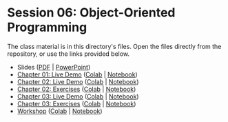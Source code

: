 # Session 06: Object-Oriented Programming

The class material is in this directory's files. Open the files directly from the repository, or use the links provided below.

- Slides ([PDF][slides-pdf] | [PowerPoint][slides-pptx])
- [Chapter 01: Live Demo][chap-01-demo] ([Colab][chap-01-demo-colab] | [Notebook][chap-01-demo-notebook])
- [Chapter 02: Live Demo][chap-02-demo] ([Colab][chap-02-demo-colab] | [Notebook][chap-02-demo-notebook])
- [Chapter 02: Exercises][chap-02-exercises] ([Colab][chap-02-exercises-colab] | [Notebook][chap-02-exercises-notebook])
- [Chapter 03: Live Demo][chap-03-demo] ([Colab][chap-03-demo-colab] | [Notebook][chap-03-demo-notebook])
- [Chapter 03: Exercises][chap-03-exercises] ([Colab][chap-03-exercises-colab] | [Notebook][chap-03-exercises-notebook])
- [Workshop][workshop] ([Colab][workshop-colab] | [Notebook][workshop-notebook])

[slides-pdf]: Object-Oriented%20Programming%20-%20Slides.pdf
[slides-pptx]: Object-Oriented%20Programming%20-%20Slides.pptx
[chap-01-demo]: Object-Oriented%20Programming%20-%20Chap%2001%20-%20Demo.ipynb
[chap-01-demo-colab]: https://colab.research.google.com/github/cstar-industries/python-3-beginner/blob/master/006-Object-Oriented-Programming/Object-Oriented%20Programming%20-%20Chap%2001%20-%20Demo.ipynb
[chap-01-demo-notebook]: https://github.com/cstar-industries/python-3-beginner/raw/master/006-Object-Oriented-Programming/Object-Oriented%20Programming%20-%20Chap%2001%20-%20Demo.ipynb
[chap-02-demo]: Object-Oriented%20Programming%20-%20Chap%2002%20-%20Demo.ipynb
[chap-02-demo-colab]: https://colab.research.google.com/github/cstar-industries/python-3-beginner/blob/master/006-Object-Oriented-Programming/Object-Oriented%20Programming%20-%20Chap%2002%20-%20Demo.ipynb
[chap-02-demo-notebook]: https://github.com/cstar-industries/python-3-beginner/raw/master/006-Object-Oriented-Programming/Object-Oriented%20Programming%20-%20Chap%2002%20-%20Demo.ipynb
[chap-02-exercises]: Object-Oriented%20Programming%20-%20Chap%2002%20-%20Exercises.ipynb
[chap-02-exercises-colab]: https://colab.research.google.com/github/cstar-industries/python-3-beginner/blob/master/006-Object-Oriented-Programming/Object-Oriented%20Programming%20-%20Chap%2002%20-%20Exercises.ipynb
[chap-02-exercises-notebook]: https://github.com/cstar-industries/python-3-beginner/raw/master/006-Object-Oriented-Programming/Object-Oriented%20Programming%20-%20Chap%2002%20-%20Exercises.ipynb
[chap-03-demo]: Object-Oriented%20Programming%20-%20Chap%2003%20-%20Demo.ipynb
[chap-03-demo-colab]: https://colab.research.google.com/github/cstar-industries/python-3-beginner/blob/master/006-Object-Oriented-Programming/Object-Oriented%20Programming%20-%20Chap%2003%20-%20Demo.ipynb
[chap-03-demo-notebook]: https://github.com/cstar-industries/python-3-beginner/raw/master/006-Object-Oriented-Programming/Object-Oriented%20Programming%20-%20Chap%2003%20-%20Demo.ipynb
[chap-03-exercises]: Object-Oriented%20Programming%20-%20Chap%2003%20-%20Exercises.ipynb
[chap-03-exercises-colab]: https://colab.research.google.com/github/cstar-industries/python-3-beginner/blob/master/006-Object-Oriented-Programming/Object-Oriented%20Programming%20-%20Chap%2003%20-%20Exercises.ipynb
[chap-03-exercises-notebook]: https://github.com/cstar-industries/python-3-beginner/raw/master/006-Object-Oriented-Programming/Object-Oriented%20Programming%20-%20Chap%2003%20-%20Exercises.ipynb
[workshop]: Object-Oriented%20Programming%20-%20Workshop.ipynb
[workshop-colab]: https://colab.research.google.com/github/cstar-industries/python-3-beginner/blob/master/006-Object-Oriented-Programming/Object-Oriented%20Programming%20-%20Workshop.ipynb
[workshop-notebook]: https://github.com/cstar-industries/python-3-beginner/raw/master/006-Object-Oriented-Programming/Object-Oriented%20Programming%20-%20Workshop.ipynb
